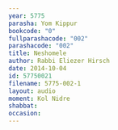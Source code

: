 ```yaml
---
year: 5775
parasha: Yom Kippur
bookcode: "0"
fullparashacode: "002"
parashacode: "002"
title: Neshomele
author: Rabbi Eliezer Hirsch
date: 2014-10-04
id: 57750021
filename: 5775-002-1
layout: audio
moment: Kol Nidre
shabbat: 
occasion: 
---
```

